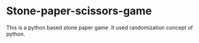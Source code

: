 # Stone-paper-scissors-game
This is a python based stone paper game .It used randomization concept of python.
